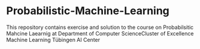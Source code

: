 # Probabilistic-Machine-Learning
This repository contains exercise and solution to the course on Probabilsitic Mahcine Laearnig at  Department of Computer ScienceCluster of Excellence Machine Learning
Tübingen AI Center
